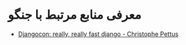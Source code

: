 # معرفی منابع مرتبط با جنگو

* [Djangocon: really, really fast django - Christophe Pettus](https://reinout.vanrees.org/weblog/2014/05/14/fast-django.html)
